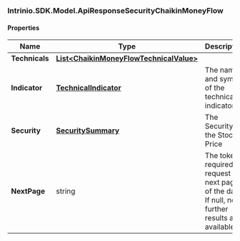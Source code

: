 [//]: # (CLASS:Intrinio.SDK.Model.ApiResponseSecurityChaikinMoneyFlow)

[//]: # (KIND:object)

### Intrinio.SDK.Model.ApiResponseSecurityChaikinMoneyFlow
#### Properties

[//]: # (START_DEFINITION)

Name | Type | Description
------------ | ------------- | -------------
**Technicals** | [**List&lt;ChaikinMoneyFlowTechnicalValue&gt;**](ChaikinMoneyFlowTechnicalValue.md) |  &nbsp;
**Indicator** | [**TechnicalIndicator**](TechnicalIndicator.md) | The name and symbol of the technical indicator &nbsp;
**Security** | [**SecuritySummary**](SecuritySummary.md) | The Security of the Stock Price &nbsp;
**NextPage** | string | The token required to request the next page of the data. If null, no further results are available. &nbsp;

[//]: # (END_DEFINITION)


[//]: # (CONTAINED_CLASS:Intrinio.SDK.Model.ChaikinMoneyFlowTechnicalValue)


[//]: # (CONTAINED_CLASS:Intrinio.SDK.Model.TechnicalIndicator)


[//]: # (CONTAINED_CLASS:Intrinio.SDK.Model.SecuritySummary)


